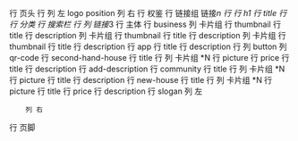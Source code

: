 行 页头
    行 
        列 左
            logo
            position
        列 右
            行 权鉴
            行 链接组
                链接*n
    行
        行 h1
        行 title
    行
        行 分类
        行 搜索栏
    行
        列
            链接*3
行 主体
    行 business
        列 卡片组
            行 thumbnail
            行 title
            行 description
        列 卡片组
            行 thumbnail
            行 title
            行 description
        列 卡片组
            行 thumbnail
            行 title
            行 description
    行 app
        行 title 
        行 description 
        行 
            列 button
            列 qr-code
    行 second-hand-house
        行 title
        行 
            列 卡片组 *N
                行 picture
                行 price
                行 title
                行 description
                行 add-description
    行 community
        行 title
        行 
            列 卡片组 *N
                行 picture
                行 title
                行 description
    行 new-house
        行 title
        行 
            列 卡片组 *N
                行 picture
                行 title
                行 price
                行 description
    行 slogan
        列 左
            
        列 右
行 页脚